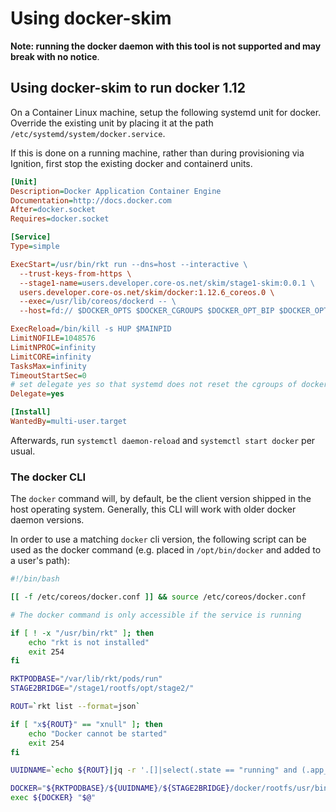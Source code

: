 # Using docker-skim

**Note: running the docker daemon with this tool is not supported and may break with no notice**.

## Using docker-skim to run docker 1.12

On a Container Linux machine, setup the following systemd unit for docker.
Override the existing unit by placing it at the path
`/etc/systemd/system/docker.service`.

If this is done on a running machine, rather than during provisioning via Ignition, first stop the existing docker and containerd units.

```ini
[Unit]
Description=Docker Application Container Engine
Documentation=http://docs.docker.com
After=docker.socket
Requires=docker.socket

[Service]
Type=simple

ExecStart=/usr/bin/rkt run --dns=host --interactive \
  --trust-keys-from-https \
  --stage1-name=users.developer.core-os.net/skim/stage1-skim:0.0.1 \
  users.developer.core-os.net/skim/docker:1.12.6_coreos.0 \
  --exec=/usr/lib/coreos/dockerd -- \
  --host=fd:// $DOCKER_OPTS $DOCKER_CGROUPS $DOCKER_OPT_BIP $DOCKER_OPT_MTU $DOCKER_OPT_IPMASQ

ExecReload=/bin/kill -s HUP $MAINPID
LimitNOFILE=1048576
LimitNPROC=infinity
LimitCORE=infinity
TasksMax=infinity
TimeoutStartSec=0
# set delegate yes so that systemd does not reset the cgroups of docker containers
Delegate=yes

[Install]
WantedBy=multi-user.target
```

Afterwards, run `systemctl daemon-reload` and `systemctl start docker` per usual.

### The docker CLI

The `docker` command will, by default, be the client version shipped in the host operating system. Generally, this CLI will work with older docker daemon versions.

In order to use a matching `docker` cli version, the following script can be used as the docker command (e.g. placed in `/opt/bin/docker` and added to a user's path):

```sh
#!/bin/bash

[[ -f /etc/coreos/docker.conf ]] && source /etc/coreos/docker.conf

# The docker command is only accessible if the service is running

if [ ! -x "/usr/bin/rkt" ]; then
	echo "rkt is not installed"
	exit 254
fi

RKTPODBASE="/var/lib/rkt/pods/run"
STAGE2BRIDGE="/stage1/rootfs/opt/stage2/"

ROUT=`rkt list --format=json`

if [ "x${ROUT}" == "xnull" ]; then
	echo "Docker cannot be started"
	exit 254
fi

UUIDNAME=`echo ${ROUT}|jq -r '.[]|select(.state == "running" and (.app_names[]|contains("docker")))|.name'`

DOCKER="${RKTPODBASE}/${UUIDNAME}/${STAGE2BRIDGE}/docker/rootfs/usr/bin/docker"
exec ${DOCKER} "$@"
```
